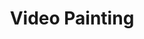 ---
ee_id: '48'
site: '1'
type: '2'
long_id: 2008-002 Video Painting
url: 2008-002-video-painting
year: '2008'
medium: VHS tape
commission:
add_credit:
dims:
pitch: "<p>​2 hour video improvisation made on an assortment of video tools.</p>"
ps: <p>​Video painting is a 2 hour (eeek!) long video edited onto a <i><b> unique</b></i>
  VHS cassette tape I made using various image generation technology I had lying around
  (Amiga Toaster, Video FX Ed/it machines, vidicon cameras, Final Cut, etc, etc, etc).
  It was edited down from about 14 hours of improvisation (aka just hitting random
  buttons). Below are some stills. To see it please check <a title="" href="http://americanart.si.edu/collections/search/artwork/?id=78231">this</a>
  place out cause they have the only tape.</p>
live_url:
related:
title: Video Painting
youtube:
imgs: video-painting-2008-002-still-3-database-ih.jpg
subheading:
year2: '2008'
download:
add_credits:
related_code:
! '':
layout: things-i-made
---